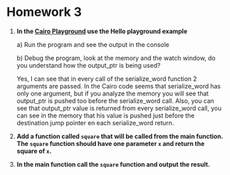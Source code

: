 # Homework 3
1. **In the [Cairo Playground](https://www.cairo-lang.org/playground/) use the Hello playground example**

	a) Run the program and see the output in the console
	
	b) Debug the program, look at the memory and the watch window, do you understand how the output_ptr is being used?
	
	
	
	Yes, I can see that in every call of the serialize_word function 2 arguments are passed. In the Cairo code seems that serialize_word has only one argument, but if you analyze the memory you will see that output_ptr is pushed too before the serialize_word call. Also, you can see that output_ptr value is returned from every serialize_word call, you can see in the memory that his value is pushed just before the destination jump pointer en each serialize_word return.

	
2. **Add a function called `square` that will be called from the main function. The `square` function should have one parameter `x` and return the square of `x`.**

3. **In the main function call the `square` function and output the result.**